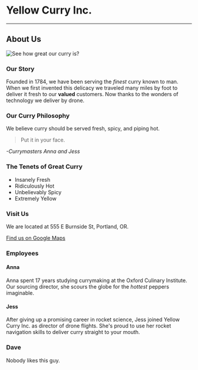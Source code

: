 # Yellow Curry Inc.
***
## About Us
![See how great our curry is?](https://upload.wikimedia.org/wikipedia/commons/thumb/b/b5/Kaeng_kari_kai.JPG/351px-Kaeng_kari_kai.JPG)
### Our Story
Founded in 1784, we have been serving the _finest_ curry known to man. When we first invented this delicacy we traveled many miles by foot to deliver it fresh to our **valued** customers. Now thanks to the wonders of technology we deliver by drone.
### Our Curry Philosophy

We believe curry should be served fresh, spicy, and piping hot.
> Put it in your face.

_-Currymasters Anna and Jess_

### The Tenets of Great Curry
* Insanely Fresh
* Ridiculously Hot
* Unbelievably Spicy
* Extremely Yellow

### Visit Us

We are located at 555 E Burnside St, Portland, OR.

[Find us on Google Maps](https://www.google.com/maps/place/555+E+Burnside+St,+Portland,+OR+97214/@45.5229346,-122.662313,17z/data=!3m1!4b1!4m2!3m1!1s0x5495a0af5302f60b:0xa7ae2d242e4c7a65)

### Employees
#### Anna
Anna spent 17 years studying currymaking at the Oxford Culinary Institute. Our sourcing director, she scours the globe for the _hottest_ peppers imaginable.
#### Jess
After giving up a promising career in rocket science, Jess joined Yellow Curry Inc. as director of drone flights. She's proud to use her rocket navigation skills to deliver curry straight to your mouth.
### Dave
Nobody likes this guy.
